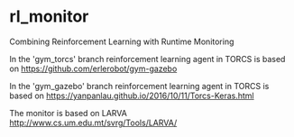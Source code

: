 # rl_monitor
Combining Reinforcement Learning with Runtime Monitoring

In the 'gym_torcs' branch reinforcement learning agent in TORCS is based on https://github.com/erlerobot/gym-gazebo

In the 'gym_gazebo' branch reinforcement learning agent in TORCS is based on https://yanpanlau.github.io/2016/10/11/Torcs-Keras.html

The monitor is based on LARVA http://www.cs.um.edu.mt/svrg/Tools/LARVA/

